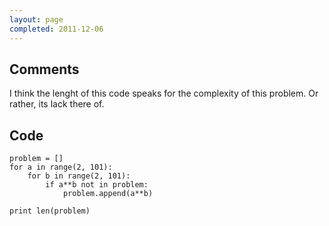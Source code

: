 ```yaml
---
layout: page
completed: 2011-12-06
---
```


## Comments

I think the lenght of this code speaks for the complexity of this problem. Or
rather, its lack there of.

## Code
```
problem = []
for a in range(2, 101):
	for b in range(2, 101):
		if a**b not in problem:
			problem.append(a**b)

print len(problem)
```
